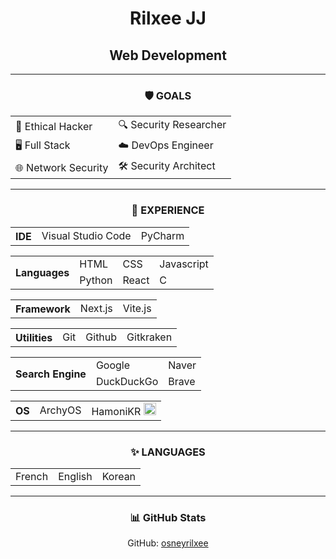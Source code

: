 <h1 align="center">Rilxee JJ</h1>
<h2 align="center">Web Development</h2>

---

<h3 align="center">🛡️ GOALS</h3>

<p align="center">
  
<table align="center">
  <tr>
    <td>🔐 Ethical Hacker</td>
    <td>🔍 Security Researcher</td>
  </tr>
  <tr>
    <td>🖥️ Full Stack</td>
    <td>☁️ DevOps Engineer</td>
  </tr>
  <tr>
    <td> 🌐 Network Security</td>
    <td>🛠️ Security Architect</td>
  </tr>
</table>

</p>

---

<h3 align="center">🌟 EXPERIENCE</h3>


<p align="center">

<table align="center">
  <tr>
    <th>IDE</th>
    <td>Visual Studio Code</td>
    <td>PyCharm</td>
  </tr>
</table>

<table align="center">
  <tr>
      <th rowspan="2">Languages</th>
      <td>HTML</td>
      <td>CSS</td>
      <td>Javascript</td>
  </tr>

  <tr>
    <td>Python</td>
    <td>React</td>
    <td>C</td>
  </tr>

</table>

<table align="center">
  <tr>
    <th>Framework</th>
    <td>Next.js</td>
    <td>Vite.js</td>
  </tr>
</table>

<table align="center">
  <tr>
    <th>Utilities</th>
    <td>Git</td>
    <td>Github</td>
    <td>Gitkraken</td>
  </tr>
</table>

<table align="center">
  <tr>
    <th rowspan="2">Search Engine</th>
    <td>Google</td>
    <td>Naver</td>
  </tr>

  <tr>
    <td>DuckDuckGo</td>
    <td>Brave</td>
  </tr>
</table>

<table align="center">
  <tr>
    <th>OS</th>
    <td>ArchyOS</td>
    <td>HamoniKR <img src="https://freesvg.org/img/jp-draws-South-Korean-Flag.png" alt="Korean flag" width="20"></td>
</td>
  </tr>
</table>

</p>

---

<h3 align="center">✨ LANGUAGES</h3>

<p align="center">
  
<table align="center">
  <tr>
    <td>French</td>
    <td>English</td>
    <td>Korean</td>
  </tr>
</table>

</p>

---

<h3 align="center">📊 GitHub Stats</h3>

<p align="center">
GitHub: <a href="https://github.com/osneyrilxee">osneyrilxee</a>
</p>
